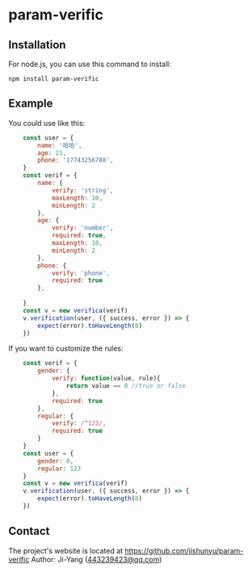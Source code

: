 # param-verific

## Installation

For node.js, you can use this command to install:

    npm install param-verific


## Example
You could use like this:
```JavaScript
	const user = {
		name: '哈哈',
		age: 21,
		phone: '17743256788',
	}
	const verif = {
		name: {
			verify: 'string',
			maxLength: 10,
			minLength: 2
		},
		age: {
			verify: 'number',
			required: true,
			maxLength: 10,
			minLength: 2
		},
		phone: {
			verify: 'phone',
			required: true
		},
		
	}
	const v = new verifica(verif)
    v.verification(user, ({ success, error }) => {
        expect(error).toHaveLength(0)
    })
```
If you want to customize the rules:
```JavaScript
	const verif = {
		gender: {
			verify: function(value, rule){
				return value == 0 //true or false
			},
			required: true
		},
		regular: {
			verify: /^123/,
			required: true
		}
	}
	const user = {
		gender: 0,
		regular: 123
	}
	const v = new verifica(verif)
    v.verification(user, ({ success, error }) => {
        expect(error).toHaveLength(0)
    })

```



## Contact
The project's website is located at https://github.com/jishunyu/param-verific
Author: Ji-Yang (443239423@qq.com)
